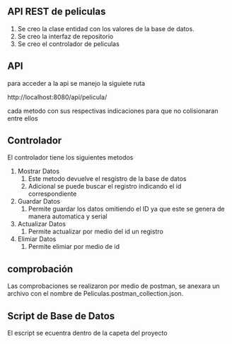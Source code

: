 ## API REST de peliculas
1. Se creo la clase entidad con los valores de la base de datos.
2. Se creo la interfaz de repositorio
3. Se creo el controlador de peliculas

## API

para acceder a la api se manejo la siguiete ruta

http://localhost:8080/api/pelicula/ 

cada metodo con sus respectivas indicaciones para que no colisionaran entre ellos

## Controlador

El controlador tiene los siguientes metodos

1. Mostrar Datos
   1. Este metodo devuelve el resgistro de la base de datos
   2. Adicional se puede buscar el registro indicando el id correspondiente
2. Guardar Datos
   1. Permite guardar los datos omitiendo el ID ya que este se genera de manera automatica y serial
3. Actualizar Datos
   1. Permite actualizar por medio del id un registro
4. Elimiar Datos
   1. Permite elimiar por medio de id

## comprobación

Las comprobaciones se realizaron por medio de postman, se anexara un archivo con el nombre de
Peliculas.postman_collection.json.

## Script de Base de Datos

El escript se ecuentra dentro de la capeta del proyecto
